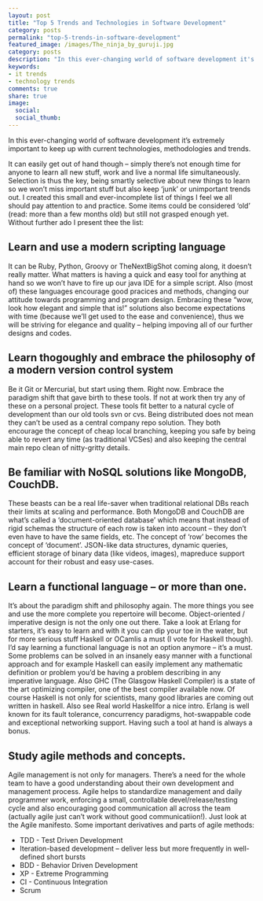 ```yaml
---
layout: post
title: "Top 5 Trends and Technologies in Software Development"
category: posts
permalink: "top-5-trends-in-software-development"
featured_image: /images/The_ninja_by_guruji.jpg
category: posts
description: "In this ever-changing world of software development it's extremely important to keep up with current technologies, methodologies and trends."
keywords:
- it trends
- technology trends
comments: true
share: true
image:
  social: 
  social_thumb: 
---
```


In this ever-changing world of software development it’s extremely important to keep up with current technologies, methodologies and trends. 


It can easily get out of hand though – simply there’s not enough time for anyone to learn all new stuff, work and live a normal life simultaneously. Selection is thus the key, being smartly selective about new things to learn so we won’t miss important stuff but also keep ‘junk’ or unimportant trends out. I created this small and ever-incomplete list of things I feel we all should pay attention to and practice. Some items could be considered ‘old’ (read: more than a few months old) but still not grasped enough yet. Without further ado I present thee the list:

## Learn and use a modern scripting language
It can be Ruby, Python, Groovy or TheNextBigShot coming along, it doesn’t really matter. What matters is having a quick and easy tool for anything at hand so we won’t have to fire up our java IDE for a simple script. Also (most of) these languages encourage good pracices and methods, changing our attitude towards programming and program design. Embracing these “wow, look how elegant and simple that is!” solutions also become expectations with time (because we’ll get used to the ease and convenience), thus we will be striving for elegance and quality – helping impoving all of our further designs and codes. 

## Learn thogoughly and embrace the philosophy of a modern version control system
Be it Git or Mercurial, but start using them. Right now. Embrace the paradigm shift that gave birth to these tools. If not at work then try any of these on a personal project. These tools fit better to a natural cycle of development than our old tools svn or cvs. Being distributed does not mean they can’t be used as a central company repo solution. They both encourage the concept of cheap local branching, keeping you safe by being able to revert any time (as traditional VCSes) and also keeping the central main repo clean of nitty-gritty details.


## Be familiar with NoSQL solutions like MongoDB, CouchDB.
These beasts can be a real life-saver when traditional relational DBs reach their limits at scaling and performance. Both MongoDB and CouchDB are what’s called a ‘document-oriented database’ which means that instead of rigid schemas the structure of each row is taken into account – they don’t even have to have the same fields, etc. The concept of ‘row’ becomes the concept of ‘document’. JSON-like data structures, dynamic queries, efficient storage of binary data (like videos, images), mapreduce support account for their robust and easy use-cases.

## Learn a functional language – or more than one.
It’s about the paradigm shift and philosophy again. The more things you see and use the more complete you repertoire will become. Object-oriented / imperative design is not the only one out there. Take a look at Erlang for starters, it’s easy to learn and with it you can dip your toe in the water, but for more serious stuff Haskell or OCamlis a must (I vote for Haskell though). I’d say learning a functional language is not an option anymore – it’s a must. Some problems can be solved in an insanely easy manner with a functional approach and for example Haskell can easily implement any mathematic definition or problem you’d be having a problem describing in any imperative language. Also GHC (The Glasgow Haskell Compiler) is a state of the art optimizing compiler, one of the best compiler available now. Of course Haskell is not only for scientists, many good libraries are coming out written in haskell. Also see Real world Haskellfor a nice intro. Erlang is well known for its fault tolerance, concurrency paradigms, hot-swappable code and exceptional networking support. Having such a tool at hand is always a bonus.

## Study agile methods and concepts.
Agile management is not only for managers. There’s a need for the whole team to have a good understanding about their own development and management process. Agile helps to standardize management and daily programmer work, enforcing a small, controllable devel/release/testing cycle and also encouraging good communication all across the team (actually agile just can’t work without good communicatiion!). Just look at the Agile manifesto. Some important derivatives and parts of agile methods:

* TDD - Test Driven Development
* Iteration-based development – deliver less but more frequently in well-defined short bursts
* BDD - Behavior Driven Development
* XP - Extreme Programming
* CI - Continuous Integration
* Scrum
